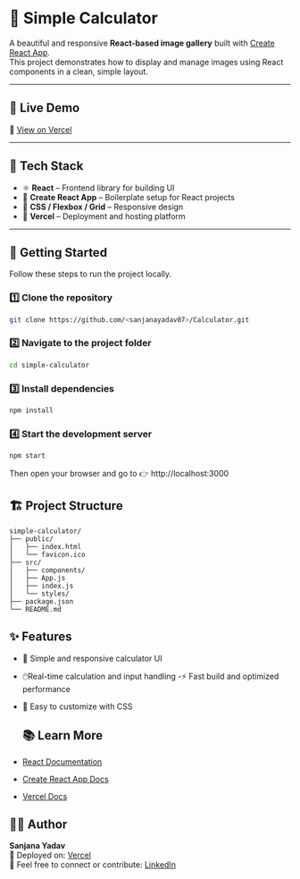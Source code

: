 # 🧮 Simple Calculator

A beautiful and responsive **React-based image gallery** built with [Create React App](https://github.com/facebook/create-react-app).  
This project demonstrates how to display and manage images using React components in a clean, simple layout.

---

## 🚀 Live Demo

🔗 [View on Vercel](https://simple-calculator-eight-blue.vercel.app/)

---

## 🧰 Tech Stack

- ⚛️ **React** – Frontend library for building UI  
- 🧱 **Create React App** – Boilerplate setup for React projects  
- 💅 **CSS / Flexbox / Grid** – Responsive design  
- 🚀 **Vercel** – Deployment and hosting platform  

---

## 🧭 Getting Started

Follow these steps to run the project locally.

### 1️⃣ Clone the repository
```bash
git clone https://github.com/<sanjanayadav07>/Calculator.git
```
### 2️⃣ Navigate to the project folder
```bash
cd simple-calculator
```
### 3️⃣ Install dependencies
```bash
npm install
```
### 4️⃣ Start the development server
```bash
npm start
```
Then open your browser and go to 👉 http://localhost:3000
## 🏗️ Project Structure
```
simple-calculator/
├── public/
│   ├── index.html
│   └── favicon.ico
├── src/
│   ├── components/
│   ├── App.js
│   ├── index.js
│   └── styles/
├── package.json
└── README.md
```
## ✨ Features
- 📸 Simple and responsive calculator UI
- 🖱️Real-time calculation and input handling
-⚡ Fast build and optimized performance
- 🎨 Easy to customize with CSS

  ## 📚 Learn More

- [React Documentation](https://reactjs.org/)
- [Create React App Docs](https://create-react-app.dev/)
- [Vercel Docs](https://vercel.com/docs)

## 🧑‍💻 Author

**Sanjana Yadav**  
💼 Deployed on: [Vercel](https://vercel.com)  
📧 Feel free to connect or contribute: [LinkedIn](https://www.linkedin.com/in/<sanjanayadav007>/)
